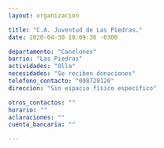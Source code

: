 ```yaml
---
layout: organizacion

title: "C.A. Juventud de Las Piedras."
date: 2020-04-30 18:09:30 -0300

departamento: "Canelones"
barrio: "Las Piedras"
actividades: "Olla"
necesidades: "Se reciben donaciones"
telefono_contacto: "098729120"
direccion: "Sin espacio físico específico"

otros_contactos: ""
horario: ""
aclaraciones: ""
cuenta_bancaria: ""

---
```

